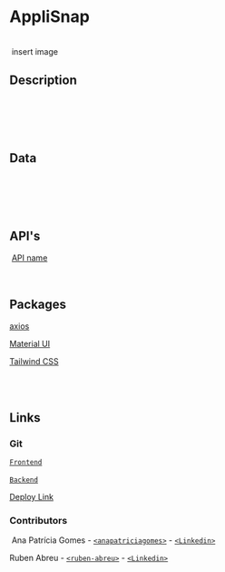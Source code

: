 # AppliSnap

​
<br>
​
insert image

## Description

​

​
<br>
​

## Data

​

<br>
​

## API's

​
[API name](https://)

​
<br>

## Packages

[axios](https://www.axios-http.com)

​[Material UI](https://mui.com/material-ui/)

[Tailwind CSS](https://tailwindcss.com/)

<br>​

## Links

### Git

[`Frontend`](hhttps://github.com/ruben-abreu/applisnap)

[`Backend`](https://github.com/ruben-abreu/applisnap-backend)
​

[Deploy Link]()
​

### Contributors

​
Ana Patrícia Gomes - [`<anapatriciagomes>`](https://github.com/anapatriciagomes) - [`<Linkedin>`](https://www.linkedin.com/in/anapatriciagomes/)

Ruben Abreu - [`<ruben-abreu>`](https://github.com/ruben-abreu) - [`<Linkedin>`](https://www.linkedin.com/in/ruben-abreu1/)
